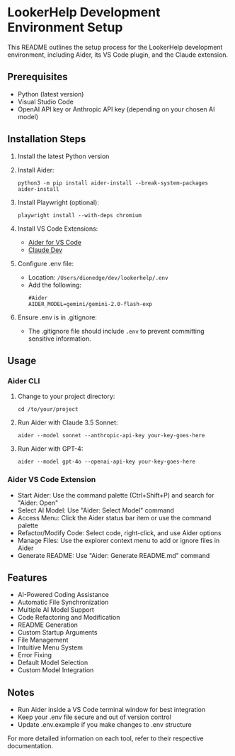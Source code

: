 # LookerHelp Development Environment Setup

This README outlines the setup process for the LookerHelp development environment, including Aider, its VS Code plugin, and the Claude extension.

## Prerequisites

- Python (latest version)
- Visual Studio Code
- OpenAI API key or Anthropic API key (depending on your chosen AI model)

## Installation Steps

1. Install the latest Python version

2. Install Aider:
   ```
   python3 -m pip install aider-install --break-system-packages
   aider-install
   ```

3. Install Playwright (optional):
   ```
   playwright install --with-deps chromium
   ```

4. Install VS Code Extensions:
   - [Aider for VS Code](https://marketplace.visualstudio.com/items?itemName=Apertia.vscode-aider)
   - [Claude Dev](https://marketplace.visualstudio.com/items?itemName=saoudrizwan.claude-dev)

5. Configure .env file:
   - Location: `/Users/dionedge/dev/lookerhelp/.env`
   - Add the following:
     ```
     #Aider
     AIDER_MODEL=gemini/gemini-2.0-flash-exp
     ```

6. Ensure .env is in .gitignore:
   - The .gitignore file should include `.env` to prevent committing sensitive information.

## Usage

### Aider CLI

1. Change to your project directory:
   ```
   cd /to/your/project
   ```

2. Run Aider with Claude 3.5 Sonnet:
   ```
   aider --model sonnet --anthropic-api-key your-key-goes-here
   ```

3. Run Aider with GPT-4:
   ```
   aider --model gpt-4o --openai-api-key your-key-goes-here
   ```

### Aider VS Code Extension

- Start Aider: Use the command palette (Ctrl+Shift+P) and search for "Aider: Open"
- Select AI Model: Use "Aider: Select Model" command
- Access Menu: Click the Aider status bar item or use the command palette
- Refactor/Modify Code: Select code, right-click, and use Aider options
- Manage Files: Use the explorer context menu to add or ignore files in Aider
- Generate README: Use "Aider: Generate README.md" command

## Features

- AI-Powered Coding Assistance
- Automatic File Synchronization
- Multiple AI Model Support
- Code Refactoring and Modification
- README Generation
- Custom Startup Arguments
- File Management
- Intuitive Menu System
- Error Fixing
- Default Model Selection
- Custom Model Integration

## Notes

- Run Aider inside a VS Code terminal window for best integration
- Keep your .env file secure and out of version control
- Update .env.example if you make changes to .env structure

For more detailed information on each tool, refer to their respective documentation.
